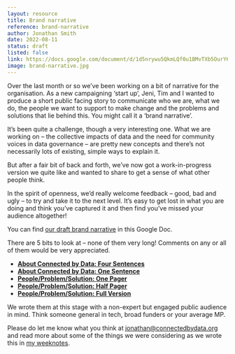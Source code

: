 ```yaml
---
layout: resource
title: Brand narrative
reference: brand-narrative
author: Jonathan Smith
date: 2022-08-11
status: draft
listed: false
link: https://docs.google.com/document/d/1d5nrywu5QkmLQf0u1BMvTXb5OurY6koxZANyLihsd2M/edit#
image: brand-narrative.jpg
---
```

Over the last month or so we’ve been working on a bit of narrative for the organisation. As a new campaigning ‘start up’, Jeni, Tim and I wanted to produce a short public facing story to communicate who we are, what we do, the people we want to support to make change and the problems and solutions that lie behind this. You might call it a ‘brand narrative’.

It’s been quite a challenge, though a very interesting one. What we are working on – the collective impacts of data and the need for community voices in data governance – are pretty new concepts and there’s not necessarily lots of existing, simple ways to explain it.

But after a fair bit of back and forth, we’ve now got a work-in-progress version we quite like and wanted to share to get a sense of what other people think.

In the spirit of openness, we’d really welcome feedback – good, bad and ugly – to try and take it to the next level. It’s easy to get lost in what you are doing and think you’ve captured it and then find you’ve missed your audience altogether!

You can find [our draft brand narrative](https://docs.google.com/document/d/1d5nrywu5QkmLQf0u1BMvTXb5OurY6koxZANyLihsd2M/edit#) in this Google Doc.

There are 5 bits to look at – none of them very long! Comments on any or all of them would be very appreciated.

* **[About Connected by Data: Four Sentences](https://docs.google.com/document/d/1d5nrywu5QkmLQf0u1BMvTXb5OurY6koxZANyLihsd2M/edit#heading=h.mpnqmmwxrpmb)**
* **[About Connected by Data: One Sentence](https://docs.google.com/document/d/1d5nrywu5QkmLQf0u1BMvTXb5OurY6koxZANyLihsd2M/edit#heading=h.cyixmidcu89j)**
* **[People/Problem/Solution: One Pager](https://docs.google.com/document/d/1d5nrywu5QkmLQf0u1BMvTXb5OurY6koxZANyLihsd2M/edit#heading=h.mmoc0wwm4axd)**
* **[People/Problem/Solution: Half Pager](https://docs.google.com/document/d/1d5nrywu5QkmLQf0u1BMvTXb5OurY6koxZANyLihsd2M/edit#heading=h.8ounizfj03wj)**
* **[People/Problem/Solution: Full Version](https://docs.google.com/document/d/1d5nrywu5QkmLQf0u1BMvTXb5OurY6koxZANyLihsd2M/edit#heading=h.u7wcd2bpijet)**

We wrote them at this stage with a non-expert but engaged public audience in mind. Think someone general in tech, broad funders or your average MP.

Please do let me know what you think at [jonathan@connectedbydata.org](mailto:jonathan@connectedbydata.org) and read more about some of the things we were considering as we wrote this in [my weeknotes](https://connectedbydata.org/weeknotes/2022/08/11/jonathan-weeknotes).
